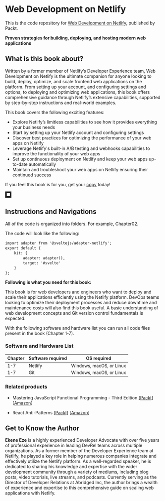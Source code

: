 # Web Development on Netlify

<a href="https://www.packtpub.com/product/web-development-on-netlify/9781801815833"><img src="https://content.packt.com/B17860/cover_image_small.jpg" alt="" height="256px" align="right"></a>

This is the code repository for [Web Development on Netlify](https://www.packtpub.com/product/web-development-on-netlify/9781801815833), published by Packt.

**Proven strategies for building, deploying, and hosting modern web applications**

## What is this book about?
Written by a former member of Netlify’s Developer Experience team, Web Development on Netlify is the ultimate companion for anyone looking to build, deploy, optimize, and scale frontend web applications on the platform. From setting up your account, and configuring settings and options, to deploying and optimizing web applications, this book offers comprehensive guidance through Netlify’s extensive capabilities, supported by step-by-step instructions and real-world examples.
	
This book covers the following exciting features:
* Explore Netlify’s limitless capabilities to see how it provides everything your business needs
* Start by setting up your Netlify account and configuring settings
* Discover best practices for optimizing the performance of your web apps on Netlify
* Leverage Netlify's built-in A/B testing and webhooks capabilities to improve the functionality of your web apps
* Set up continuous deployment on Netlify and keep your web apps up-to-date automatically
* Maintain and troubleshoot your web apps on Netlify ensuring their continued success

If you feel this book is for you, get your [copy](https://www.amazon.com/dp/1801815836) today! 

<a href="https://www.packtpub.com/?utm_source=github&utm_medium=banner&utm_campaign=GitHubBanner"><img src="https://raw.githubusercontent.com/PacktPublishing/GitHub/master/GitHub.png" 
alt="https://www.packtpub.com/" border="5" /></a>


## Instructions and Navigations
All of the code is organized into folders. For example, Chapter02.

The code will look like the following:
```
import adapter from '@sveltejs/adapter-netlify';
export default {
    kit: {
        adapter: adapter(),
        target: '#svelte'
    }
};
```

**Following is what you need for this book:**

This book is for web developers and engineers who want to deploy and scale their applications efficiently using the Netlify platform. DevOps teams looking to optimize their deployment processes and reduce downtime and maintenance costs will also find this book useful. A basic understanding of web development concepts and Git version control fundamentals is expected.
	
With the following software and hardware list you can run all code files present in the book (Chapter 1-7).

### Software and Hardware List

| Chapter  | Software required        | OS required                     |
| -------- | -------------------------| --------------------------------|
| 1-7      | Netlify                  | Windows, macOS, or Linux        |
| 1-7      | Git                      | Windows, macOS, or Linux        |


### Related products <Other books you may enjoy>
* ​​Mastering JavaScript Functional Programming - Third Edition​  [[Packt]](https://www.packtpub.com/product/mastering-javascript-functional-programming-third-edition/9781804610138) [[Amazon]](https://www.amazon.com/dp/1804610135/)

* React Anti-Patterns  [[Packt]](https://www.packtpub.com/product/react-anti-patterns/9781805123972) [[Amazon]](https://www.amazon.com/dp/1805123971/)

## Get to Know the Author
**Ekene Eze** 
is a highly experienced Developer Advocate with over five years of professional experience in leading DevRel teams across multiple organizations. As a former member of the Developer Experience team at Netlify, he played a key role in helping numerous companies integrate and effectively utilize the Netlify platform. As a well-regarded speaker, he is dedicated to sharing his knowledge and expertise with the wider development community through a variety of mediums, including blog posts, video tutorials, live streams, and podcasts. Currently serving as the Director of Developer Relations at Abridged Inc, the author brings a wealth of experience and expertise to this comprehensive guide on scaling web applications with Netlify.
